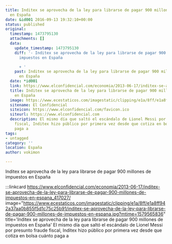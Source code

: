 ```yaml
---
title: Inditex se aprovecha de la ley para librarse de pagar 900 millones de impuestos
  en España
date: &id001 2016-09-13 19:32:10+00:00
status: published
original:
  timestamp: 1473795130
  attachments: []
  data:
    update_timestamp: 1473795130
    diff: '- Inditex se aprovecha de la ley para librarse de pagar 900 millones de
      impuestos en España

      + '
    past: Inditex se aprovecha de la ley para librarse de pagar 900 millones de impuestos
      en España
  date: *id001
  link: https://www.elconfidencial.com/economia/2013-06-17/inditex-se-aprovecha-de-la-ley-para-librarse-de-pagar-900-millones-de-impuestos-en-espana_417027/
  title: Inditex se aprovecha de la ley para librarse de pagar 900 millones de impuestos
    en España
  image: https://www.ecestaticos.com/imagestatic/clipping/e1a/8ff/e1a8ff942a37aa0b855f5d1c75c25b91/inditex-se-aprovecha-de-la-ley-para-librarse-de-pagar-900-millones-de-impuestos-en-espana.jpg?mtime=1579565836
  sitename: El Confidencial
  siteicon: https://www.elconfidencial.com/favicon.ico
  siteurl: https://www.elconfidencial.com
  description: El mismo día que saltó el escándalo de Lionel Messi por presunto fraude
    fiscal, Inditex hizo público por primera vez desde que cotiza en bolsa cuánto
    paga a
tags:
- untagged
category: ''
location: España
author: vokimon

---
```

Inditex se aprovecha de la ley para librarse de pagar 900 millones de impuestos en España

:::linkcard https://www.elconfidencial.com/economia/2013-06-17/inditex-se-aprovecha-de-la-ley-para-librarse-de-pagar-900-millones-de-impuestos-en-espana_417027/ image="https://www.ecestaticos.com/imagestatic/clipping/e1a/8ff/e1a8ff942a37aa0b855f5d1c75c25b91/inditex-se-aprovecha-de-la-ley-para-librarse-de-pagar-900-millones-de-impuestos-en-espana.jpg?mtime=1579565836" title='Inditex se aprovecha de la ley para librarse de pagar 900 millones de impuestos en España'
    El mismo día que saltó el escándalo de Lionel Messi por presunto fraude fiscal, Inditex hizo público por primera vez desde que cotiza en bolsa cuánto paga a

